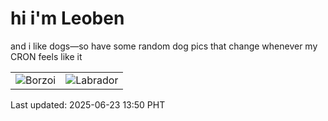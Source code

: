 # hi i'm Leoben

and i like dogs—so have some random dog pics that change whenever my CRON feels like it

|  |  |
|--------|----------|
| ![Borzoi](https://random-dog-vercel.vercel.app/api/random-borzoi?v=1750657821) | ![Labrador](https://random-dog-vercel.vercel.app/api/random-labrador?v=1750657821) |

Last updated: 2025-06-23 13:50 PHT
